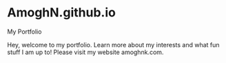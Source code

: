 # AmoghN.github.io
My Portfolio 

Hey, welcome to my portfolio. Learn more about my interests and what fun stuff I am up to! Please visit my website amoghnk.com.
